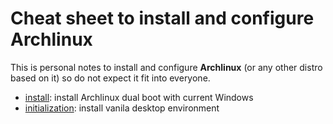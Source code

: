 # Cheat sheet to install and configure Archlinux

This is personal notes to install and configure **Archlinux** (or any other
distro based on it) so do not expect it fit into everyone.

- [install](./install.md): install Archlinux dual boot with current Windows
- [initialization](./initialization.md): install vanila desktop environment
